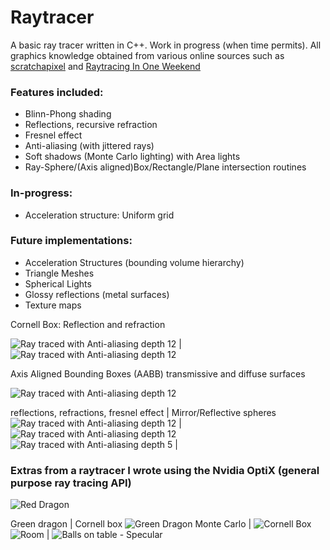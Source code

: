 # Raytracer

A basic ray tracer written in C++. Work in progress (when time permits). All graphics knowledge obtained from various online sources such as [scratchapixel](https://www.scratchapixel.com) and [Raytracing In One Weekend](https://raytracing.github.io/books/RayTracingInOneWeekend.html)

### Features included: 

* Blinn-Phong shading
* Reflections, recursive refraction 
* Fresnel effect
* Anti-aliasing (with jittered rays) 
* Soft shadows (Monte Carlo lighting) with Area lights
* Ray-Sphere/(Axis aligned)Box/Rectangle/Plane intersection routines

### In-progress: 

* Acceleration structure: Uniform grid 

### Future implementations:  

* Acceleration Structures (bounding volume hierarchy)
* Triangle Meshes 
* Spherical Lights 
* Glossy reflections (metal surfaces)
* Texture maps

Cornell Box: Reflection and refraction

![Ray traced with Anti-aliasing depth 12](https://github.com/Xavierkst/Raytracer_build/blob/master/rendered_images/Cornell_Box_objects.jpg) | ![Ray traced with Anti-aliasing depth 12](https://github.com/Xavierkst/Raytracer_build/blob/master/rendered_images/testFile_AA_8_rectangle.jpg)

Axis Aligned Bounding Boxes (AABB) transmissive and diffuse surfaces

![Ray traced with Anti-aliasing depth 12](https://github.com/Xavierkst/Raytracer_build/blob/master/rendered_images/4cubes.jpg)

reflections, refractions, fresnel effect | Mirror/Reflective spheres
![Ray traced with Anti-aliasing depth 12](https://github.com/Xavierkst/Raytracer_build/blob/master/rendered_images/transparency_pic.jpg) | ![Ray traced with Anti-aliasing depth 12](https://github.com/Xavierkst/Raytracer_build/blob/master/rendered_images/sphereArc.jpg)
![Ray traced with Anti-aliasing depth 5](https://github.com/Xavierkst/Raytracer_build/blob/master/rendered_images/testFile_2_tinted_again.jpg) | 

### Extras from a raytracer I wrote using the Nvidia OptiX (general purpose ray tracing API) 

![Red Dragon](https://github.com/Xavierkst/Raytracer_build/blob/master/rendered_images/red_dragon.png)
 
Green dragon | Cornell box
![Green Dragon Monte Carlo](https://github.com/Xavierkst/Raytracer_build/blob/master/rendered_images/dragon.png) | ![Cornell Box](https://github.com/Xavierkst/Raytracer_build/blob/master/rendered_images/cornell.png)
![Room](https://github.com/Xavierkst/Raytracer_build/blob/master/rendered_images/scene6.png) | ![Balls on table - Specular](https://github.com/Xavierkst/Raytracer_build/blob/master/rendered_images/scene4-specular.png)

